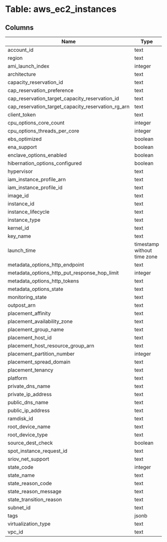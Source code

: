 
# Table: aws_ec2_instances

## Columns
| Name        | Type           | Description  |
| ------------- | ------------- | -----  |
|account_id|text||
|region|text||
|ami_launch_index|integer||
|architecture|text||
|capacity_reservation_id|text||
|cap_reservation_preference|text||
|cap_reservation_target_capacity_reservation_id|text||
|cap_reservation_target_capacity_reservation_rg_arn|text||
|client_token|text||
|cpu_options_core_count|integer||
|cpu_options_threads_per_core|integer||
|ebs_optimized|boolean||
|ena_support|boolean||
|enclave_options_enabled|boolean||
|hibernation_options_configured|boolean||
|hypervisor|text||
|iam_instance_profile_arn|text||
|iam_instance_profile_id|text||
|image_id|text||
|instance_id|text||
|instance_lifecycle|text||
|instance_type|text||
|kernel_id|text||
|key_name|text||
|launch_time|timestamp without time zone||
|metadata_options_http_endpoint|text||
|metadata_options_http_put_response_hop_limit|integer||
|metadata_options_http_tokens|text||
|metadata_options_state|text||
|monitoring_state|text||
|outpost_arn|text||
|placement_affinity|text||
|placement_availability_zone|text||
|placement_group_name|text||
|placement_host_id|text||
|placement_host_resource_group_arn|text||
|placement_partition_number|integer||
|placement_spread_domain|text||
|placement_tenancy|text||
|platform|text||
|private_dns_name|text||
|private_ip_address|text||
|public_dns_name|text||
|public_ip_address|text||
|ramdisk_id|text||
|root_device_name|text||
|root_device_type|text||
|source_dest_check|boolean||
|spot_instance_request_id|text||
|sriov_net_support|text||
|state_code|integer||
|state_name|text||
|state_reason_code|text||
|state_reason_message|text||
|state_transition_reason|text||
|subnet_id|text||
|tags|jsonb||
|virtualization_type|text||
|vpc_id|text||
